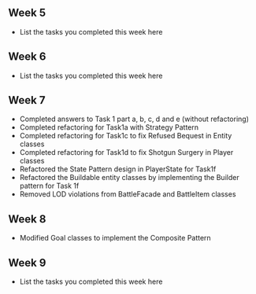 ## Week 5

- List the tasks you completed this week here

## Week 6

- List the tasks you completed this week here

## Week 7

- Completed answers to Task 1 part a, b, c, d and e (without refactoring)
- Completed refactoring for Task1a with Strategy Pattern
- Completed refactoring for Task1c to fix Refused Bequest in Entity classes
- Completed refactoring for Task1d to fix Shotgun Surgery in Player classes
- Refactored the State Pattern design in PlayerState for Task1f
- Refactored the Buildable entity classes by implementing the Builder pattern for Task 1f
- Removed LOD violations from BattleFacade and BattleItem classes

## Week 8

- Modified Goal classes to implement the Composite Pattern

## Week 9

- List the tasks you completed this week here
